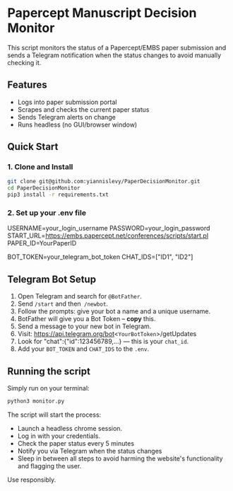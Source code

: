 # Papercept Manuscript Decision Monitor

This script monitors the status of a Papercept/EMBS paper submission and sends a Telegram notification when the status changes to avoid manually checking it.

## Features

- Logs into paper submission portal
- Scrapes and checks the current paper status
- Sends Telegram alerts on change
- Runs headless (no GUI/browser window)

## Quick Start

### 1. Clone and Install
```bash
git clone git@github.com:yiannislevy/PaperDecisionMonitor.git
cd PaperDecisionMonitor
pip3 install -r requirements.txt
```

### 2. Set up your .env file

USERNAME=your_login_username
PASSWORD=your_login_password
START_URL=https://embs.papercept.net/conferences/scripts/start.pl <!-- Developed only for this -->
PAPER_ID=YourPaperID

BOT_TOKEN=your_telegram_bot_token
CHAT_IDS=["ID1", "ID2"]

## Telegram Bot Setup

1. Open Telegram and search for `@BotFather`.
2. Send `/start` and then` /newbot`.
3. Follow the prompts: give your bot a name and a unique username.
4. BotFather will give you a Bot Token – **copy** this.
5. Send a message to your new bot in Telegram.
6. Visit: https://api.telegram.org/bot<`YourBotToken`>/getUpdates
7. Look for "chat":{"id":123456789,...} — this is your `chat_id`.
8. Add your `BOT_TOKEN` and `CHAT_IDS` to the `.env`.

## Running the script

Simply run on your terminal:

```bash
python3 monitor.py
```

The script will start the process:

- Launch a headless chrome session.
- Log in with your credentials.
- Check the paper status every 5 minutes
- Notify you via Telegram when the status changes
- Sleep in between all steps to avoid harming the website's functionality and flagging the user.

Use responsibly.